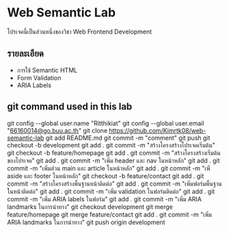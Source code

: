 # Web Semantic Lab 
โปรเจคนี้เป็นส่วนหนึ่งของวิชา Web Frontend Development 

## รายละเอียด 
- การใช้ Semantic HTML 
- Form Validation 
- ARIA Labels 

## git command used in this lab
git config --global user.name "Ritthikiat"
git config --global user.email "66160014@go.buu.ac.th"
git clone https://github.com/Kimrtk08/web-semantic-lab
git add README.md
git commit -m "comment"
git push
git checkout -b development
git add .
git commit -m "สร้างโครงสร้างโปรเจคเริ่มต้น"
git checkout -b feature/homepage
git add .
git commit -m "สร้างโครงสร้างเริ่มต้นของโปรเจค"
git add .
git commit -m "เพิ่ม header และ nav ในหน้าหลัก"
git add  .
git commit -m "เพิ่มส่วน main และ article ในหน้าหลัก"
git add .
git commit -m "เพิ่ aside และ footer ในหน้าหลัก"
git checkout -b feature/contact
git add .
git commit -m "สร้างโครงสร้างพื้นฐานหน้าติดต่อ"
git add .
git commit -m "เพิ่มฟอร์มพื้นฐานในหน้าติดต่อ"
git add .
git commit -m "เพิ่ม validation ในฟอร์มติดต่อ" 
git add .
git commit -m "เพิ่ม ARIA labels ในฟอร์ม"
git add .
git commit -m "เพิ่ม ARIA landmarks ในการนําทาง"
git checkout development
git merge feature/homepage
git merge feature/contact
git add .
git commit -m "เพิ่ม ARIA landmarks ในการนําทาง" 
git push origin development